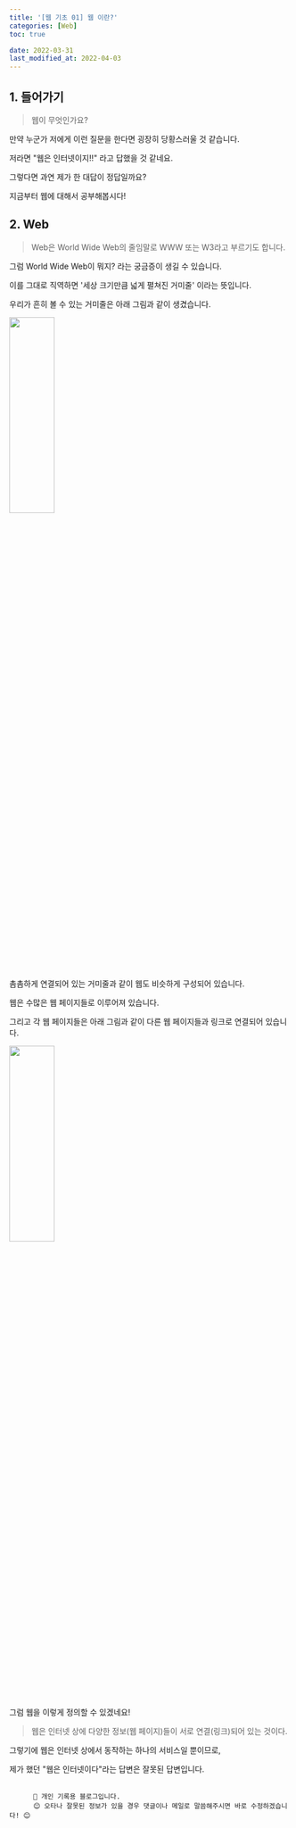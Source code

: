 ```yaml
---
title: '[웹 기초 01] 웹 이란?'
categories: [Web]
toc: true

date: 2022-03-31
last_modified_at: 2022-04-03
---
```


## 1. 들어가기

> 웹이 무엇인가요?

만약 누군가 저에게 이런 질문을 한다면 굉장히 당황스러울 것 같습니다.

저라면 "웹은 인터넷이지!!" 라고 답했을 것 같네요.

그렇다면 과연 제가 한 대답이 정답일까요?

지금부터 웹에 대해서 공부해봅시다!

## 2. Web

> Web은 World Wide Web의 줄임말로 WWW 또는 W3라고 부르기도 합니다.

그럼 World Wide Web이 뭐지? 라는 궁금증이 생길 수 있습니다.

이를 그대로 직역하면 '세상 크기만큼 넓게 펼쳐진 거미줄' 이라는 뜻입니다.

우리가 흔히 볼 수 있는 거미줄은 아래 그림과 같이 생겼습니다.

<div class="div-post-img">
  <img src="{{ site.url }}/assets/img/web/01/spider-web.png" width="40%" height="30%" />
</div>

촘촘하게 연결되어 있는 거미줄과 같이 웹도 비슷하게 구성되어 있습니다.

웹은 수많은 웹 페이지들로 이루어져 있습니다.

그리고 각 웹 페이지들은 아래 그림과 같이 다른 웹 페이지들과 링크로 연결되어 있습니다.

<div class="div-post-img">
  <img src="{{ site.url }}/assets/img/web/01/web.png" width="40%" height="30%" />
</div>

그럼 웹을 이렇게 정의할 수 있겠네요!

> 웹은 인터넷 상에 다양한 정보(웹 페이지)들이 서로 연결(링크)되어 있는 것이다.

그렇기에 웹은 인터넷 상에서 동작하는 하나의 서비스일 뿐이므로,

제가 했던 "웹은 인터넷이다"라는 답변은 잘못된 답변입니다.

<div class="highlighter-rouge">
  <pre class="highlight">
    <code>
      📕 개인 기록용 블로그입니다.
      😊 오타나 잘못된 정보가 있을 경우 댓글이나 메일로 말씀해주시면 바로 수정하겠습니다! 😊</code>
  </pre>
</div>